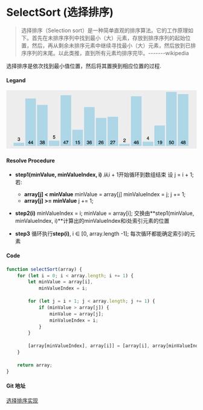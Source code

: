 # SelectSort (选择排序)

> 选择排序（Selection sort）是一种简单直观的排序算法。它的工作原理如下。首先在未排序序列中找到最小（大）元素，存放到排序序列的起始位置，然后，再从剩余未排序元素中继续寻找最小（大）元素，然后放到已排序序列的末尾。以此类推，直到所有元素均排序完毕。-------wikipedia

选择排序是依次找到最小值位置，然后将其置换到相应位置的过程.

#### Legand
![select-legand](./imgs/select.legand.gif)

#### Resolve Procedure

- **step1(minValue, minValueIndex, i)**
	从i + 1开始循环到数组结束	
	设 j = i + 1;
	若:
	- **array[j] < minValue**
		minValue = array[j]
		minValueIndex = j;
		j += 1;
	- **array[j] >= minValue**
		j += 1;	

- **step2(i)**
	minValueIndex = i;
	minValue = array[i];
	交换由**step1(minValue, minValueIndex, i)**计算出的minValueIndex和i处索引元素的位置

- **step3**
	循环执行**step(i)**, i ∈ [0, array.length -1];
	每次循环都能确定索引i的元素

#### Code

```JavaScript
function selectSort(array) {
	for (let i = 0; i < array.length; i += 1) {
		let minValue = array[i],
			minValueIndex = i;

		for (let j = i + 1; j < array.length; j += 1) {
			if (minValue > array[j]) {
				minValue = array[j];
				minValueIndex = i;
			}
		}

		[array[minValueIndex], array[i]] = [array[i], array[minValueIndex]];
	}

	return array;
}
```

#### Git 地址
[选择排序实现](https://github.com/thaloy/Algorithm/blob/master/Sort/Select/index.js)
